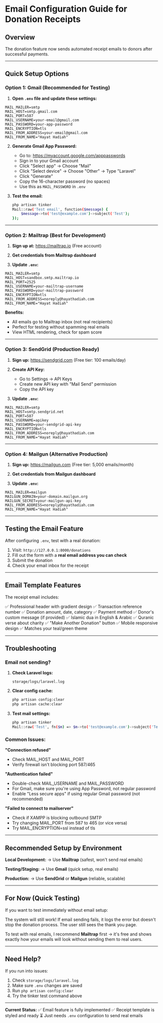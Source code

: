 # Email Configuration Guide for Donation Receipts

## Overview
The donation feature now sends automated receipt emails to donors after successful payments.

---

## Quick Setup Options

### Option 1: Gmail (Recommended for Testing)

1. **Open `.env` file and update these settings:**

```env
MAIL_MAILER=smtp
MAIL_HOST=smtp.gmail.com
MAIL_PORT=587
MAIL_USERNAME=your-email@gmail.com
MAIL_PASSWORD=your-app-password
MAIL_ENCRYPTION=tls
MAIL_FROM_ADDRESS=your-email@gmail.com
MAIL_FROM_NAME="Hayat Hadiah"
```

2. **Generate Gmail App Password:**
   - Go to: https://myaccount.google.com/apppasswords
   - Sign in to your Gmail account
   - Click "Select app" → Choose "Mail"
   - Click "Select device" → Choose "Other" → Type "Laravel"
   - Click "Generate"
   - Copy the 16-character password (no spaces)
   - Use this as `MAIL_PASSWORD` in `.env`

3. **Test the email:**
   ```bash
   php artisan tinker
   Mail::raw('Test email', function($message) {
       $message->to('test@example.com')->subject('Test');
   });
   ```

---

### Option 2: Mailtrap (Best for Development)

1. **Sign up at:** https://mailtrap.io (Free account)

2. **Get credentials from Mailtrap dashboard**

3. **Update `.env`:**

```env
MAIL_MAILER=smtp
MAIL_HOST=sandbox.smtp.mailtrap.io
MAIL_PORT=2525
MAIL_USERNAME=your-mailtrap-username
MAIL_PASSWORD=your-mailtrap-password
MAIL_ENCRYPTION=tls
MAIL_FROM_ADDRESS=noreply@hayathadiah.com
MAIL_FROM_NAME="Hayat Hadiah"
```

**Benefits:**
- All emails go to Mailtrap inbox (not real recipients)
- Perfect for testing without spamming real emails
- View HTML rendering, check for spam score

---

### Option 3: SendGrid (Production Ready)

1. **Sign up:** https://sendgrid.com (Free tier: 100 emails/day)

2. **Create API Key:**
   - Go to Settings → API Keys
   - Create new API key with "Mail Send" permission
   - Copy the API key

3. **Update `.env`:**

```env
MAIL_MAILER=smtp
MAIL_HOST=smtp.sendgrid.net
MAIL_PORT=587
MAIL_USERNAME=apikey
MAIL_PASSWORD=your-sendgrid-api-key
MAIL_ENCRYPTION=tls
MAIL_FROM_ADDRESS=noreply@hayathadiah.com
MAIL_FROM_NAME="Hayat Hadiah"
```

---

### Option 4: Mailgun (Alternative Production)

1. **Sign up:** https://mailgun.com (Free tier: 5,000 emails/month)

2. **Get credentials from Mailgun dashboard**

3. **Update `.env`:**

```env
MAIL_MAILER=mailgun
MAILGUN_DOMAIN=your-domain.mailgun.org
MAILGUN_SECRET=your-mailgun-api-key
MAIL_FROM_ADDRESS=noreply@hayathadiah.com
MAIL_FROM_NAME="Hayat Hadiah"
```

---

## Testing the Email Feature

After configuring `.env`, test with a real donation:

1. Visit: `http://127.0.0.1:8000/donations`
2. Fill out the form with a **real email address you can check**
3. Submit the donation
4. Check your email inbox for the receipt

---

## Email Template Features

The receipt email includes:

✅ Professional header with gradient design
✅ Transaction reference number
✅ Donation amount, date, category
✅ Payment method
✅ Donor's custom message (if provided)
✅ Islamic dua in English & Arabic
✅ Quranic verse about charity
✅ "Make Another Donation" button
✅ Mobile responsive design
✅ Matches your teal/green theme

---

## Troubleshooting

### Email not sending?

1. **Check Laravel logs:**
   ```
   storage/logs/laravel.log
   ```

2. **Clear config cache:**
   ```bash
   php artisan config:clear
   php artisan cache:clear
   ```

3. **Test mail settings:**
   ```bash
   php artisan tinker
   Mail::raw('Test', fn($m) => $m->to('test@example.com')->subject('Test'));
   ```

### Common Issues:

**"Connection refused"**
- Check MAIL_HOST and MAIL_PORT
- Verify firewall isn't blocking port 587/465

**"Authentication failed"**
- Double-check MAIL_USERNAME and MAIL_PASSWORD
- For Gmail, make sure you're using App Password, not regular password
- Enable "Less secure apps" if using regular Gmail password (not recommended)

**"Failed to connect to mailserver"**
- Check if XAMPP is blocking outbound SMTP
- Try changing MAIL_PORT from 587 to 465 (or vice versa)
- Try MAIL_ENCRYPTION=ssl instead of tls

---

## Recommended Setup by Environment

**Local Development:**
→ Use **Mailtrap** (safest, won't send real emails)

**Testing/Staging:**
→ Use **Gmail** (quick setup, real emails)

**Production:**
→ Use **SendGrid** or **Mailgun** (reliable, scalable)

---

## For Now (Quick Testing)

If you want to test immediately without email setup:

The system will still work! If email sending fails, it logs the error but doesn't stop the donation process. The user still sees the thank you page.

To test with real emails, I recommend **Mailtrap** first → it's free and shows exactly how your emails will look without sending them to real users.

---

## Need Help?

If you run into issues:
1. Check `storage/logs/laravel.log`
2. Make sure `.env` changes are saved
3. Run `php artisan config:clear`
4. Try the tinker test command above

---

**Current Status:** 
✅ Email feature is fully implemented
✅ Receipt template is styled and ready
⏳ Just needs `.env` configuration to send real emails
